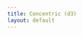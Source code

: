 ```yaml
---
title: Concentric (d3)
layout: default
---
```


<link rel="preconnect" href="https://fonts.gstatic.com" crossorigin>
<link href="https://fonts.googleapis.com/css2?family=Noto+Sans+JP:wght@400;600&display=swap" rel="stylesheet">
<style>
  #chart svg { overflow: visible; display:block; width:100%; height:auto; }
  #chart { max-width: 680px; margin: 0 auto; }
  #chart text { font-family: "Noto Sans JP", system-ui, -apple-system, "Segoe UI", sans-serif; fill:#111; }
  .caption { font-size: 12px; fill:#333; }
  .ringLabel { font-size: 14px; }
  .quadLabel { font-size: 14px; }
  .centerSmall { font-size: 12px; }
</style>

<div id="chart"></div>

<script src="https://d3js.org/d3.v7.min.js"></script>
<script>
(function(){
  // 全体サイズと余白（右に広めの余白をとる）
  const M = {top:40, right:190, bottom:48, left:190};
  const W = 760, H = 760;
  const innerW = W - M.left - M.right;
  const innerH = H - M.top - M.bottom;
  const R = Math.min(innerW, innerH) / 2;

  const svg = d3.select("#chart").append("svg")
    .attr("viewBox", `0 0 ${W} ${H}`)
    .attr("aria-label","Concentric diagram");

  const g = svg.append("g")
    .attr("transform", `translate(${M.left + innerW/2}, ${M.top + innerH/2})`);

  // 円（4リング）
  const fracs = [0.26, 0.50, 0.74, 0.98];
  fracs.forEach(f=>{
    g.append("circle")
      .attr("r", R*f)
      .attr("fill","none")
      .attr("stroke","#222");
  });

  // 十字（点線）
  g.append("line").attr("x1",-R).attr("x2", R).attr("y1",0).attr("y2",0)
    .attr("stroke","#222").attr("stroke-dasharray","5,6");
  g.append("line").attr("x1",0).attr("x2",0).attr("y1",-R).attr("y2",R)
    .attr("stroke","#222").attr("stroke-dasharray","5,6");

  // 便利関数
  const polar = (rho, deg) => {
    const t = deg*Math.PI/180;
    return [rho*Math.cos(t), rho*Math.sin(t)];
  };
  const addTextLines = (x, y, lines, cls, anchor="start", baseline="middle") => {
    const t = g.append("text")
      .attr("class", cls)
      .attr("x", x).attr("y", y)
      .attr("text-anchor", anchor)
      .attr("dominant-baseline", baseline);
    lines.forEach((s,i)=>{
      t.append("tspan")
        .attr("x", x)
        .attr("dy", i===0 ? "0" : "1.15em")
        .text(s);
    });
    return t;
  };

  // 中央：PD / OD（２行）
  addTextLines(0, 0, ["PD", "OD"], "ringLabel", "middle", "middle");

  // 右上（各リングの小見出し＋本体ラベル）
  // 画像に合わせ、水平より少し上（-10°）の位置に寄せます
  const theta = -10; // 右方向より少し上
  // 最外周
  let [x4,y4] = polar(R*0.98, theta);
  addTextLines(x4, y4-20, ["マクロ"], "caption", "start", "baseline");
  addTextLines(x4, y4, ["全学", "FD担当者・管理職"], "ringLabel", "start");
  // 3番目
  let [x3,y3] = polar(R*0.74, theta);
  addTextLines(x3, y3-20, ["ミドル"], "caption", "start", "baseline");
  addTextLines(x3, y3, ["学部・学科", "FD担当者・管理職"], "ringLabel", "start");
  // 2番目
  let [x2,y2] = polar(R*0.50, theta);
  addTextLines(x2, y2-20, ["ミクロ"], "caption", "start", "baseline");
  addTextLines(x2, y2, ["個人", "教員"], "ringLabel", "start");
  // 最内周（中央の少し上に OD/PD の説明を小さめで）
  let [x1,y1] = polar(R*0.30, theta);
  addTextLines(x1, y1, ["OD（組織の改善）", "＋", "PD（個人の成長）"], "centerSmall", "start");

  // 外側の象限ラベル（45°ずらし）
  const q = 0.93*R;
  const quads = [
    {txt:"研究", deg:135, anchor:"end"},
    {txt:"教育", deg:45,  anchor:"start"},
    {txt:"リーダーシップ", deg:-135, anchor:"end"},
    {txt:"社会関与", deg:-45, anchor:"start"},
  ];
  quads.forEach(d=>{
    const [qx,qy]=polar(q, d.deg);
    addTextLines(qx, qy, [d.txt], "quadLabel", d.anchor);
  });

  // 見た目の微調整：フォントロード後の再配置（必要に応じて）
  if (document.fonts && document.fonts.ready) {
    document.fonts.ready.then(()=>{ /* さらに詰めたければここで getBBox 調整 */ });
  }
})();
</script>

